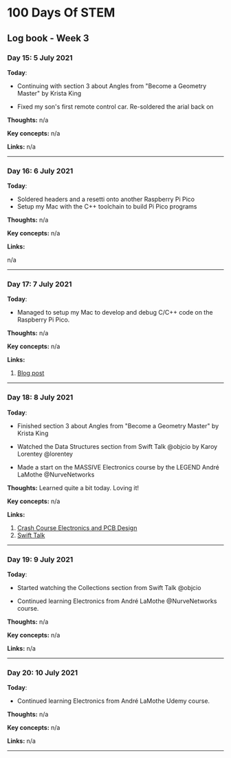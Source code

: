 # 100 Days Of STEM

## Log book - Week 3

### Day 15: 5 July 2021

**Today**: 

* Continuing with section 3 about Angles from "Become a Geometry Master" by Krista King

* Fixed my son's first remote control car. Re-soldered the arial back on

**Thoughts:** n/a

**Key concepts:** n/a

**Links:** n/a

---

### Day 16: 6 July 2021

**Today**: 

* Soldered headers and a resetti onto another Raspberry Pi Pico
* Setup my Mac with the C++ toolchain to build Pi Pico programs

**Thoughts:** n/a

**Key concepts:** n/a

**Links:**

n/a

---

### Day 17: 7 July 2021

**Today**:

* Managed to setup my Mac to develop and debug C/C++ code on the Raspberry Pi Pico.

**Thoughts:** n/a

**Key concepts:** n/a

**Links:**

1. [Blog post](https://andrejacobs.org/electronics/develop-and-debug-raspberry-pi-pico-on-macos-big-sur/)

---

### Day 18: 8 July 2021

**Today**:

* Finished section 3 about Angles from "Become a Geometry Master" by Krista King

* Watched the Data Structures section from Swift Talk @objcio by Karoy Lorentey @lorentey

* Made a start on the MASSIVE Electronics course by the LEGEND André LaMothe @NurveNetworks

**Thoughts:** Learned quite a bit today. Loving it!

**Key concepts:** n/a

**Links:**

1. [Crash Course Electronics and PCB Design](https://www.udemy.com/course/crash-course-electronics-and-pcb-design/)
2. [Swift Talk](https://talk.objc.io/)

---

### Day 19: 9 July 2021

**Today**: 

* Started watching the Collections section from Swift Talk @objcio

* Continued learning Electronics from André LaMothe @NurveNetworks course.

**Thoughts:** n/a

**Key concepts:** n/a

**Links:** n/a

---

### Day 20: 10 July 2021

**Today**:

* Continued learning Electronics from André LaMothe Udemy course.

**Thoughts:** n/a

**Key concepts:** n/a

**Links:** n/a

---
